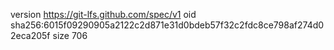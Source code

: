 version https://git-lfs.github.com/spec/v1
oid sha256:6015f09290905a2122c2d871e31d0bdeb57f32c2fdc8ce798af274d02eca205f
size 706
